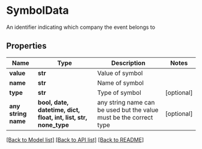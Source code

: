 # SymbolData

An identifier indicating which company the event belongs to

## Properties
Name | Type | Description | Notes
------------ | ------------- | ------------- | -------------
**value** | **str** | Value of symbol | 
**name** | **str** | Name of symbol | 
**type** | **str** | Type of symbol | [optional] 
**any string name** | **bool, date, datetime, dict, float, int, list, str, none_type** | any string name can be used but the value must be the correct type | [optional]

[[Back to Model list]](../README.md#documentation-for-models) [[Back to API list]](../README.md#documentation-for-api-endpoints) [[Back to README]](../README.md)


